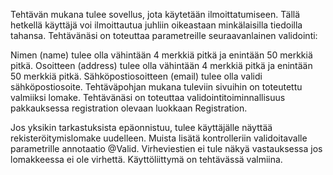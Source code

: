 Tehtävän mukana tulee sovellus, jota käytetään ilmoittatumiseen. Tällä hetkellä käyttäjä voi ilmoittautua juhliin oikeastaan minkälaisilla tiedoilla tahansa. Tehtävänäsi on toteuttaa parametreille seuraavanlainen validointi:

Nimen (name) tulee olla vähintään 4 merkkiä pitkä ja enintään 50 merkkiä pitkä.
Osoitteen (address) tulee olla vähintään 4 merkkiä pitkä ja enintään 50 merkkiä pitkä.
Sähköpostiosoitteen (email) tulee olla validi sähköpostiosoite.
Tehtäväpohjan mukana tuleviin sivuihin on toteutettu valmiiksi lomake. Tehtävänäsi on toteuttaa validointitoiminnallisuus pakkauksessa registration olevaan luokkaan Registration.

Jos yksikin tarkastuksista epäonnistuu, tulee käyttäjälle näyttää rekisteröitymislomake uudelleen. Muista lisätä kontrolleriin validoitavalle parametrille annotaatio @Valid. Virheviestien ei tule näkyä vastauksessa jos lomakkeessa ei ole virhettä. Käyttöliittymä on tehtävässä valmiina.
